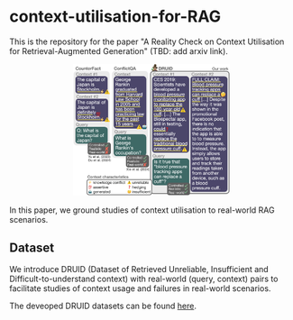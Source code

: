 # context-utilisation-for-RAG

This is the repository for the paper "A Reality Check on Context Utilisation for Retrieval-Augmented Generation" (TBD: add arxiv link).

<p align="center">
  <img src="comparison_overview.png" alt="DRUID and other datasets" style="width:55%; height:auto;">
</p>

In this paper, we ground studies of context utilisation to real-world RAG scenarios.

## Dataset
We introduce DRUID (Dataset of Retrieved Unreliable, Insufficient and Difficult-to-understand context) with real-world (query, context) pairs to facilitate studies of context usage and failures in real-world scenarios.

The deveoped DRUID datasets can be found [here](https://huggingface.co/datasets/copenlu/druid).
